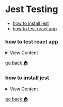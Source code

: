 # Jest Testing

- [how to install jest][inst-jest]
- [how to test react app][test-react]

[test-react]:#how-to-test-react-app
[home]:#jest-testing
[inst-jest]:#how-to-install-jest


### how to test react app

<details>
<summary>
View Content
</summary>

:link: **Reference**
- [jest](https://jestjs.io/docs/en/tutorial-react)
- [jest-transform-stub](https://github.com/eddyerburgh/jest-transform-stub)
- [Jest tests can't process import statement](https://github.com/vuejs/vue-cli/issues/1584)
---

:blue_book: **Summary:**

1. Install these packages

```
npm i babel-jest @babel/preset-env @babel/preset-react react-test-renderer jest-transform-stub
```
2. Create a `babel.config.js` and add this

```js
module.exports = {
  presets: ['@babel/preset-env', '@babel/preset-react'],
};
```

3. Now create a `jest.config.js` and add this code. The `babel-jest` should be able
to compile the javascript. And the `jest-transform-stub`, will avoid any errors
when importing non-javascript files

```js
module.exports = {
  moduleFileExtensions: ['js', 'jsx', 'json'],
  transform: {
    '.+\\.(css|styl|svg|less|sass|scss|png|jpg|ttf|woff|woff2)$':
      'jest-transform-stub',
    '^.+\\.(js|jsx)?$': 'babel-jest'
  },
  moduleNameMapper: {
    '^@/(.*)$': '<rootDir>/src/$1'
  },
  transformIgnorePatterns: ['<rootDir>/node_modules/']
};
```

4. If you have an `App.test.js` you can run the file, and the test should run
fine. But, if you don't have that file then create one and add this into it.


```js
import React from 'react';
import ReactDOM from 'react-dom';
import App from './App';


it('renders without crashing', () => {
  const div = document.createElement('div');
  ReactDOM.render(<App />, div);
});

```

</details>

[go back :house:][home]


### how to install jest

<details>
<summary>
View Content
</summary>

:link: **Reference**
- [jest](https://jestjs.io/docs/en/getting-started)
---

```
npm i jest -D

npm i -g jest

```

</details>

[go back :house:][home]
